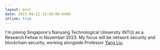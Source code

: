 ```yaml
---
layout: post
date: 2023-09-12 15:59:00-0400
inline: true
---
```


I'm joining Singapore's Nanyang Technological University (NTU) as a Research Fellow in November 2023. My focus will be network security and blockchain security, working alongside Professor [Yang Liu](https://personal.ntu.edu.sg/yangliu/).